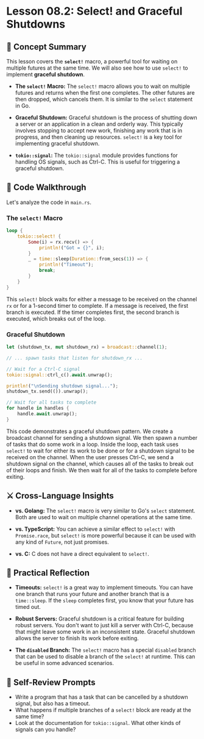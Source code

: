 # Lesson 08.2: Select! and Graceful Shutdowns

## 🧠 Concept Summary

This lesson covers the **`select!`** macro, a powerful tool for waiting on multiple futures at the same time. We will also see how to use `select!` to implement **graceful shutdown**.

- **The `select!` Macro:** The `select!` macro allows you to wait on multiple futures and returns when the first one completes. The other futures are then dropped, which cancels them. It is similar to the `select` statement in Go.

- **Graceful Shutdown:** Graceful shutdown is the process of shutting down a server or an application in a clean and orderly way. This typically involves stopping to accept new work, finishing any work that is in progress, and then cleaning up resources. `select!` is a key tool for implementing graceful shutdown.

- **`tokio::signal`:** The `tokio::signal` module provides functions for handling OS signals, such as Ctrl-C. This is useful for triggering a graceful shutdown.

## 🧩 Code Walkthrough

Let's analyze the code in `main.rs`.

### The `select!` Macro

```rust
loop {
    tokio::select! {
        Some(i) = rx.recv() => {
            println!("Got = {}", i);
        }
        _ = time::sleep(Duration::from_secs(1)) => {
            println!("Timeout");
            break;
        }
    }
}
```

This `select!` block waits for either a message to be received on the channel `rx` or for a 1-second timer to complete. If a message is received, the first branch is executed. If the timer completes first, the second branch is executed, which breaks out of the loop.

### Graceful Shutdown

```rust
let (shutdown_tx, mut shutdown_rx) = broadcast::channel(1);

// ... spawn tasks that listen for shutdown_rx ...

// Wait for a Ctrl-C signal
tokio::signal::ctrl_c().await.unwrap();

println!("\nSending shutdown signal...");
shutdown_tx.send(()).unwrap();

// Wait for all tasks to complete
for handle in handles {
    handle.await.unwrap();
}
```

This code demonstrates a graceful shutdown pattern. We create a broadcast channel for sending a shutdown signal. We then spawn a number of tasks that do some work in a loop. Inside the loop, each task uses `select!` to wait for either its work to be done or for a shutdown signal to be received on the channel. When the user presses Ctrl-C, we send a shutdown signal on the channel, which causes all of the tasks to break out of their loops and finish. We then wait for all of the tasks to complete before exiting.

## ⚔️ Cross-Language Insights

- **vs. Golang:** The `select!` macro is very similar to Go's `select` statement. Both are used to wait on multiple channel operations at the same time.

- **vs. TypeScript:** You can achieve a similar effect to `select!` with `Promise.race`, but `select!` is more powerful because it can be used with any kind of `Future`, not just promises.

- **vs. C:** C does not have a direct equivalent to `select!`.

## 🚀 Practical Reflection

- **Timeouts:** `select!` is a great way to implement timeouts. You can have one branch that runs your future and another branch that is a `time::sleep`. If the `sleep` completes first, you know that your future has timed out.

- **Robust Servers:** Graceful shutdown is a critical feature for building robust servers. You don't want to just kill a server with Ctrl-C, because that might leave some work in an inconsistent state. Graceful shutdown allows the server to finish its work before exiting.

- **The `disabled` Branch:** The `select!` macro has a special `disabled` branch that can be used to disable a branch of the `select!` at runtime. This can be useful in some advanced scenarios.

## 🧩 Self-Review Prompts

- Write a program that has a task that can be cancelled by a shutdown signal, but also has a timeout.
- What happens if multiple branches of a `select!` block are ready at the same time?
- Look at the documentation for `tokio::signal`. What other kinds of signals can you handle?
